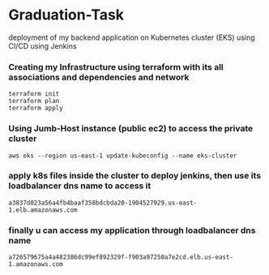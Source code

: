 # Graduation-Task
deployment of my backend application on Kubernetes cluster (EKS) using CI/CD using Jenkins
### Creating  my Infrastructure using terraform with its all associations and dependencies and network
```
terraform init 
terraform plan 
terraform apply 
```
### Using Jumb-Host instance (public ec2) to access the private cluster
```
aws eks --region us-east-1 update-kubeconfig --name eks-cluster
```
### apply k8s files inside the cluster to deploy jenkins, then use its loadbalancer dns name to access it 
```
a3837d023a56a4fb4baaf358bdcbda20-1904527929.us-east-1.elb.amazonaws.com
```
### finally u can access my application through loadbalancer dns name
```
a726579675a4a482386dc99ef892329f-f903a97250a7e2cd.elb.us-east-1.amazonaws.com
```
